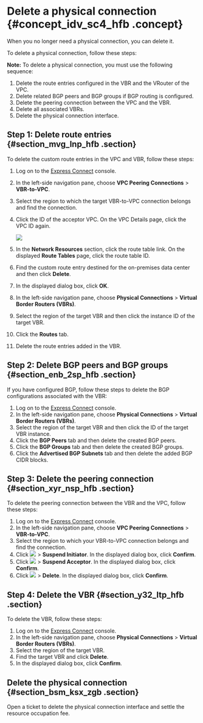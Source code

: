 # Delete a physical connection {#concept_idv_sc4_hfb .concept}

When you no longer need a physical connection, you can delete it.

To delete a physical connection, follow these steps:

**Note:** To delete a physical connection, you must use the following sequence:

1.  Delete the route entries configured in the VBR and the VRouter of the VPC.
2.  Delete related BGP peers and BGP groups if BGP routing is configured.
3.  Delete the peering connection between the VPC and the VBR.
4.  Delete all associated VBRs.
5.  Delete the physical connection interface.

## Step 1: Delete route entries {#section_mvg_lnp_hfb .section}

To delete the custom route entries in the VPC and VBR, follow these steps:

1.  Log on to the [Express Connect](https://expressconnectnext.console.aliyun.com) console.
2.  In the left-side navigation pane, choose **VPC Peering Connections** \> **VBR-to-VPC**.
3.  Select the region to which the target VBR-to-VPC connection belongs and find the connection.
4.  Click the ID of the acceptor VPC. On the VPC Details page, click the VPC ID again.

    ![](http://static-aliyun-doc.oss-cn-hangzhou.aliyuncs.com/assets/img/22175/156378506513241_en-US.png)

5.  In the **Network Resources** section, click the route table link. On the displayed **Route Tables** page, click the route table ID.
6.  Find the custom route entry destined for the on-premises data center and then click **Delete**.
7.  In the displayed dialog box, click **OK**.
8.  In the left-side navigation pane, choose **Physical Connections** \> **Virtual Border Routers \(VBRs\)**.
9.  Select the region of the target VBR and then click the instance ID of the target VBR.
10. Click the **Routes** tab.
11. Delete the route entries added in the VBR.

## Step 2: Delete BGP peers and BGP groups {#section_enb_2sp_hfb .section}

If you have configured BGP, follow these steps to delete the BGP configurations associated with the VBR:

1.  Log on to the [Express Connect](https://expressconnectnext.console.aliyun.com) console.
2.  In the left-side navigation pane, choose **Physical Connections** \> **Virtual Border Routers \(VBRs\)**.
3.  Select the region of the target VBR and then click the ID of the target VBR instance.
4.  Click the **BGP Peers** tab and then delete the created BGP peers.
5.  Click the **BGP Groups** tab and then delete the created BGP groups.
6.  Click the **Advertised BGP Subnets** tab and then delete the added BGP CIDR blocks.

## Step 3: Delete the peering connection {#section_xyr_nsp_hfb .section}

To delete the peering connection between the VBR and the VPC, follow these steps:

1.  Log on to the [Express Connect](https://expressconnectnext.console.aliyun.com) console.
2.  In the left-side navigation pane, choose **VPC Peering Connections** \> **VBR-to-VPC**.
3.  Select the region to which your VBR-to-VPC connection belongs and find the connection.
4.  Click **![](http://static-aliyun-doc.oss-cn-hangzhou.aliyuncs.com/assets/img/21440/156378506512053_en-US.png)** \> **Suspend Initiator**. In the displayed dialog box, click **Confirm**.
5.  Click **![](http://static-aliyun-doc.oss-cn-hangzhou.aliyuncs.com/assets/img/21440/156378506512053_en-US.png)** \> **Suspend Acceptor**. In the displayed dialog box, click **Confirm**.
6.  Click **![](http://static-aliyun-doc.oss-cn-hangzhou.aliyuncs.com/assets/img/21440/156378506512053_en-US.png)** \> **Delete**. In the displayed dialog box, click **Confirm**.

## Step 4: Delete the VBR {#section_y32_ltp_hfb .section}

To delete the VBR, follow these steps:

1.  Log on to the [Express Connect](https://expressconnectnext.console.aliyun.com) console.
2.  In the left-side navigation pane, choose **Physical Connections** \> **Virtual Border Routers \(VBRs\)**.
3.  Select the region of the target VBR.
4.  Find the target VBR and click **Delete**.
5.  In the displayed dialog box, click **Confirm**.

## Delete the physical connection {#section_bsm_ksx_zgb .section}

Open a ticket to delete the physical connection interface and settle the resource occupation fee.

